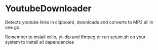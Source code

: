 # YoutubeDownloader
Detects youtube links in clipboard, downloads and converts to MP3 all in one go

Remember to install xclip, yt-dlp and ffmpeg or run setum.sh on your system to install all dependencies
